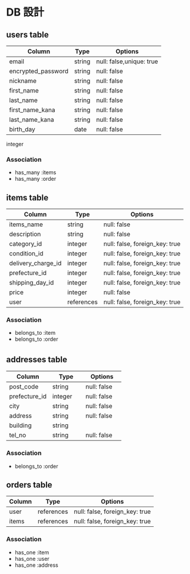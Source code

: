 # DB 設計
## users table
| Column             | Type                | Options                   |
|--------------------|---------------------|---------------------------|
| email              | string              | null: false,unique: true  |
| encrypted_password | string              | null: false               |
| nickname           | string              | null: false               |
| first_name         | string              | null: false               |
| last_name          | string              | null: false               |
| first_name_kana    | string              | null: false               |
| last_name_kana     | string              | null: false               |
| birth_day          | date                | null: false               |
integer
### Association
* has_many :items
* has_many :order

## items table
| Column                              | Type       | Options                        |
|-------------------------------------|------------|--------------------------------|
| items_name                          | string     | null: false                    |
| description                         | string     | null: false                    |
| category_id                         | integer　  | null: false, foreign_key: true |
| condition_id                        | integer    | null: false, foreign_key: true |
| delivery_charge_id                  | integer    | null: false, foreign_key: true |
| prefecture_id                       | integer    | null: false, foreign_key: true |
| shipping_day_id                     | integer    | null: false, foreign_key: true |
| price                               | integer    | null: false                    |
| user                                | references | null: false, foreign_key: true |

### Association
* belongs_to :item
* belongs_to :order

## addresses table　　　　　　
| Column                              | Type       | Options                        |
|-------------------------------------|------------|--------------------------------|
| post_code                           | string     | null: false                    |
| prefecture_id                       | integer 　 | null: false　                   |
| city                                | string     | null: false                    |
| address                             | string     | null: false                    |
| building                            | string     |
| tel_no                              | string     | null: false                    |

### Association
* belongs_to :order


## orders table
| Column      | Type       | Options                        |
|-------------|------------|--------------------------------|
| user        | references | null: false, foreign_key: true |
| items       | references | null: false, foreign_key: true |

### Association

* has_one :item
* has_one :user
* has_one :address